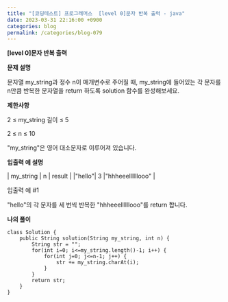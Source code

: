 ```yaml
---
title: "[코딩테스트] 프로그래머스  [level 0]문자 반복 출력 - java"
date: 2023-03-31 22:16:00 +0900
categories: blog
permalink: /categories/blog-079
---
```



**[level 0]문자 반복 출력**



**문제 설명**

문자열 my_string과 정수 n이 매개변수로 주어질 때, my_string에 들어있는 각 문자를 n만큼 반복한 문자열을 return 하도록 solution 함수를 완성해보세요.





**제한사항**

2 ≤ my_string 길이 ≤ 5

2 ≤ n ≤ 10

"my_string"은 영어 대소문자로 이루어져 있습니다.


**입출력 예 설명**

| my_string	 | n | result	 |
|"hello"| 3 |"hhheeellllllooo" |


입출력 예 #1

"hello"의 각 문자를 세 번씩 반복한 "hhheeellllllooo"를 return 합니다.


**나의 풀이**

```
class Solution {
    public String solution(String my_string, int n) {
        String str = "";
        for(int i=0; i<=my_string.length()-1; i++) {
            for(int j=0; j<=n-1; j++) {
                str += my_string.charAt(i);
            }
        }
        return str;
    }
}
```


